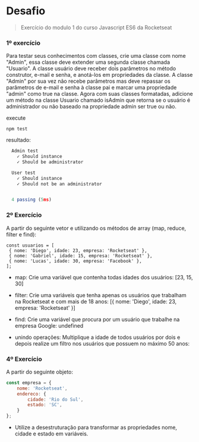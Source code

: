 # Desafio

> Exercício do modulo 1 do curso Javascript ES6 da Rocketseat

### 1º exercício

Para testar seus conhecimentos com classes, crie uma classe com nome "Admin", essa classe deve
extender uma segunda classe chamada "Usuario".
A classe usuário deve receber dois parâmetros no método construtor, e-mail e senha, e anotá-los
em propriedades da classe. A classe "Admin" por sua vez não recebe parâmetros mas deve
repassar os parâmetros de e-mail e senha à classe pai e marcar uma propriedade "admin" como
true na classe.
Agora com suas classes formatadas, adicione um método na classe Usuario chamado isAdmin que
retorna se o usuário é administrador ou não baseado na propriedade admin ser true ou não.

execute
```
npm test
```
resultado:
```js
  Admin test
    ✓ Should instance
    ✓ Should be administrator

  User test
    ✓ Should instance
    ✓ Should not be an administrator


  4 passing (5ms)
```

### 2º Exercício
A partir do seguinte vetor e utilizando os métodos de array (map, reduce, filter e find):

```
const usuarios = [
 { nome: 'Diego', idade: 23, empresa: 'Rocketseat' },
 { nome: 'Gabriel', idade: 15, empresa: 'Rocketseat' },
 { nome: 'Lucas', idade: 30, empresa: 'Facebook' },
];
```

- map: Crie uma variável que contenha todas idades dos usuários: [23, 15, 30]

- filter: Crie uma variáveis que tenha apenas os usuários que trabalham na Rocketseat e com mais de 18
anos: [{ nome: 'Diego', idade: 23, empresa: 'Rocketseat' }]

- find: Crie uma variável que procura por um usuário que trabalhe na empresa Google: undefined

- unindo operações: Multiplique a idade de todos usuários por dois e depois realize um filtro nos usuários que possuem
no máximo 50 anos:

### 4º Exercício
A partir do seguinte objeto:

```js
const empresa = {
    nome: 'Rocketseat',
    endereco: {
        cidade: 'Rio do Sul',
        estado: 'SC',
    }
};
```

- Utilize a desestruturação para transformar as propriedades nome, cidade e estado em variáveis.

